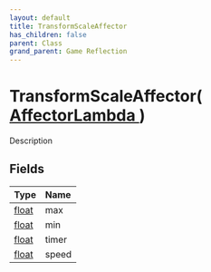 ```yaml
---
layout: default
title: TransformScaleAffector
has_children: false
parent: Class
grand_parent: Game Reflection
---
```

# TransformScaleAffector( [ AffectorLambda ](/docs/game-reflection/classes/affector_lambda) )
Description 

## Fields

| Type | Name |
|:-------------|:--------------|
| [float](/docs/game-reflection/components/float) | max |
| [float](/docs/game-reflection/components/float) | min |
| [float](/docs/game-reflection/components/float) | timer |
| [float](/docs/game-reflection/components/float) | speed |

